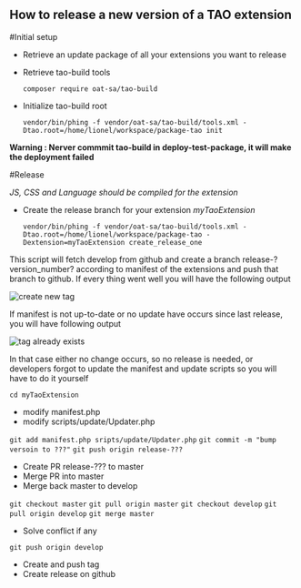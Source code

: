 How to release a new version of a TAO extension 
----------

#Initial setup

 - Retrieve an update package of all your extensions you want to release 
 - Retrieve tao-build tools

    `composer require oat-sa/tao-build`
    
 - Initialize tao-build root
 
    `vendor/bin/phing -f vendor/oat-sa/tao-build/tools.xml -Dtao.root=/home/lionel/workspace/package-tao init`

**Warning : Nerver commmit tao-build in deploy-test-package, it will make the deployment failed**

#Release

*JS, CSS and Language should be compiled for the extension*

 - Create the release branch for your extension *myTaoExtension*

    `vendor/bin/phing -f vendor/oat-sa/tao-build/tools.xml -Dtao.root=/home/lionel/workspace/package-tao -Dextension=myTaoExtension create_release_one`
    
This script will fetch develop from github and create a branch release-?version_number? according to manifest of the extensions and push that branch to github. If every thing went well you will have the following output

![create new tag](http://s31.postimg.org/oeikkfkaj/newtag.gif)

If manifest is not up-to-date or no update have occurs since last release, you will have following output

![tag already exists](http://s31.postimg.org/aft66f1iz/tag_exit.gif)

In that case either no change occurs, so no release is needed, or developers forgot to update the manifest and update scripts so you will have to do it yourself

    cd myTaoExtension

 - modify manifest.php
 - modify scripts/update/Updater.php

`git add manifest.php sripts/update/Updater.php`
`git commit -m "bump versoin to ???"`
`git push origin release-???`

 - Create PR release-??? to master
 - Merge PR into master
 - Merge back master to develop

`git checkout master`
`git pull origin master`
`git checkout develop`
`git pull origin develop`
`git merge master`

 - Solve conflict if any

`git push origin develop`

 - Create and push tag
 - Create release on github